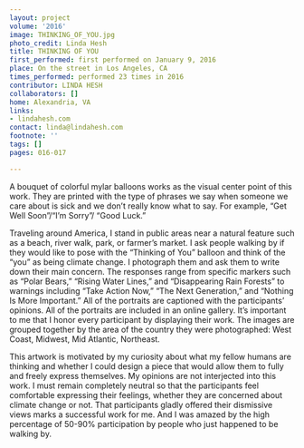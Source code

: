 ```yaml
---
layout: project
volume: '2016'
image: THINKING_OF_YOU.jpg
photo_credit: Linda Hesh
title: THINKING OF YOU
first_performed: first performed on January 9, 2016
place: On the street in Los Angeles, CA
times_performed: performed 23 times in 2016
contributor: LINDA HESH
collaborators: []
home: Alexandria, VA
links:
- lindahesh.com
contact: linda@lindahesh.com
footnote: ''
tags: []
pages: 016-017

---
```


A bouquet of colorful mylar balloons works as the visual center point of this work. They are printed with the type of phrases we say when someone we care about is sick and we don’t really know what to say. For example, “Get Well Soon”/“I’m Sorry”/ “Good Luck.”

Traveling around America, I stand in public areas near a natural feature such as a beach, river walk, park, or farmer’s market. I ask people walking by if they would like to pose with the “Thinking of You” balloon and think of the “you” as being climate change. I photograph them and ask them to write down their main concern. The responses range from specific markers such as “Polar Bears,” “Rising Water Lines,” and “Disappearing Rain Forests” to warnings including “Take Action Now,” “The Next Generation,” and “Nothing Is More Important.” All of the portraits are captioned with the participants’ opinions. All of the portraits are included in an online gallery. It’s important to me that I honor every participant by displaying their work. The images are grouped together by the area of the country they were photographed: West Coast, Midwest, Mid Atlantic, Northeast.

This artwork is motivated by my curiosity about what my fellow humans are thinking and whether I could design a piece that would allow them to fully and freely express themselves. My opinions are not interjected into this work. I must remain completely neutral so that the participants feel comfortable expressing their feelings, whether they are concerned about climate change or not. That participants gladly offered their dismissive views marks a successful work for me. And I was amazed by the high percentage of 50-90% participation by people who just happened to be walking by.
